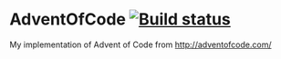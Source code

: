 # AdventOfCode [![Build status](https://ci.appveyor.com/api/projects/status/0fnqhh0iqbfaex0p?svg=true)](https://ci.appveyor.com/project/NeilCross/adventofcode)
My implementation of Advent of Code from http://adventofcode.com/
